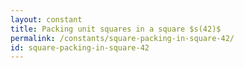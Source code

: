 ```yaml
---
layout: constant
title: Packing unit squares in a square $s(42)$
permalink: /constants/square-packing-in-square-42/
id: square-packing-in-square-42
---
```

